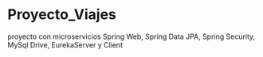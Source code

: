 # Proyecto_Viajes
proyecto con microservicios Spring Web, Spring Data JPA, Spring Security, MySql Drive, EurekaServer y Client 

